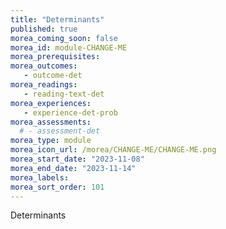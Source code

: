 ```yaml
---
title: "Determinants"
published: true
morea_coming_soon: false
morea_id: module-CHANGE-ME
morea_prerequisites:
morea_outcomes:
   - outcome-det
morea_readings:
   - reading-text-det
morea_experiences:
   - experience-det-prob
morea_assessments:
  # - assessment-det
morea_type: module
morea_icon_url: /morea/CHANGE-ME/CHANGE-ME.png
morea_start_date: "2023-11-08"
morea_end_date: "2023-11-14"
morea_labels:
morea_sort_order: 101
---
```


Determinants
